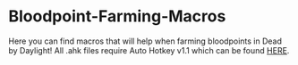 # Bloodpoint-Farming-Macros
Here you can find macros that will help when farming bloodpoints in Dead by Daylight!
All .ahk files require Auto Hotkey v1.1 which can be found [HERE](https://www.autohotkey.com/download/ahk-install.exe).

